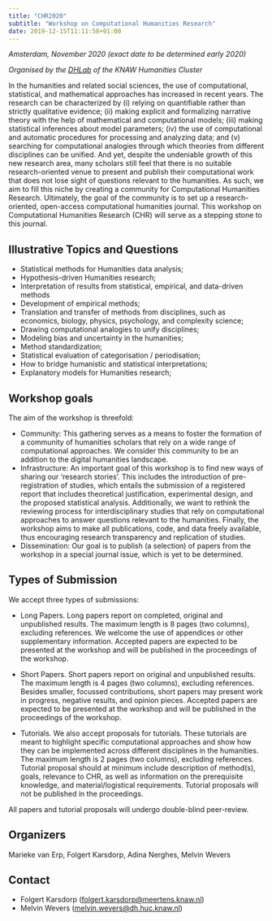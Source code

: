 ```yaml
---
title: "CHR2020"
subtitle: "Workshop on Computational Humanities Research"
date: 2019-12-15T11:11:58+01:00
---
```


*Amsterdam, November 2020 (exact date to be determined early 2020)*

*Organised by the [DHLab](http://dhlab.nl) of the KNAW Humanities Cluster*


In the humanities and related social sciences, the use of computational, statistical, and
mathematical approaches has increased in recent years. The research can be characterized
by (i) relying on quantifiable rather than strictly qualitative evidence; (ii) making
explicit and formalizing narrative theory with the help of mathematical and computational
models; (iii) making statistical inferences about model parameters; (iv) the use of
computational and automatic procedures for processing and analyzing data; and (v)
searching for computational analogies through which theories from different disciplines
can be unified. And yet, despite the undeniable growth of this new research area, many
scholars still feel that there is no suitable research-oriented venue to present and
publish their computational work that does not lose sight of questions relevant to the
humanities. As such, we aim to fill this niche by creating a community for Computational
Humanities Research. Ultimately, the goal of the community is to set up a
research-oriented, open-access computational humanities journal. This workshop on
Computational Humanities Research (CHR) will serve as a stepping stone to this journal. 


## Illustrative Topics and Questions
- Statistical methods for Humanities data analysis;
- Hypothesis-driven Humanities research;
- Interpretation of results from statistical, empirical, and data-driven methods
- Development of empirical methods; 
- Translation and transfer of methods from disciplines, such as economics, biology,
  physics, psychology, and complexity science;
- Drawing computational analogies to unify disciplines;
- Modeling bias and uncertainty in the humanities;
- Method standardization;
- Statistical evaluation of categorisation / periodisation;
- How to bridge humanistic and statistical interpretations;
- Explanatory models for Humanities research;


## Workshop goals
The aim of the workshop is threefold: 

- Community: This gathering serves as a means to foster the formation of a community of
  humanities scholars that rely on a wide range of computational approaches. We consider
  this community to be an addition to the digital humanities landscape.
- Infrastructure: An important goal of this workshop is to find new ways of sharing our
  ‘research stories’. This includes the introduction of pre-registration of studies, which
  entails the submission of a registered report that includes theoretical justification,
  experimental design, and the proposed statistical analysis. Additionally, we want to
  rethink the reviewing process for interdisciplinary studies that rely on computational
  approaches to answer questions relevant to the humanities. Finally, the workshop aims to
  make all publications, code, and data freely available, thus encouraging research
  transparency and replication of studies.
- Dissemination: Our goal is to publish (a selection) of papers from the workshop in a
  special journal issue, which is yet to be determined.


## Types of Submission
We accept three types of submissions:

- Long Papers. Long papers report on completed, original and unpublished results. The
  maximum length is 8 pages (two columns), excluding references. We welcome the use of
  appendices or other supplementary information. Accepted papers are expected to be
  presented at the workshop and will be published in the proceedings of the workshop.

- Short Papers. Short papers report on original and unpublished results. The maximum
  length is 4 pages (two columns), excluding references. Besides smaller, focussed
  contributions, short papers may present work in progress, negative results, and opinion
  pieces. Accepted papers are expected to be presented at the workshop and will be
  published in the proceedings of the workshop.

- Tutorials. We also accept proposals for tutorials. These tutorials are meant to
  highlight specific computational approaches and show how they can be implemented across
  different disciplines in the humanities. The maximum length is 2 pages (two columns),
  excluding references. Tutorial proposal should at minimum include description of
  method(s), goals, relevance to CHR, as well as information on the prerequisite
  knowledge, and material/logistical requirements. Tutorial proposals will not be
  published in the proceedings.

All papers and tutorial proposals will undergo double-blind peer-review.


## Organizers
Marieke van Erp, Folgert Karsdorp, Adina Nerghes, Melvin Wevers


## Contact
- Folgert Karsdorp (folgert.karsdorp@meertens.knaw.nl)
- Melvin Wevers (melvin.wevers@dh.huc.knaw.nl) 

